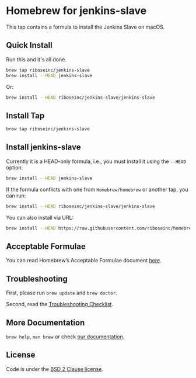 # Homebrew for jenkins-slave

This tap contains a formula to install the Jenkins Slave on macOS.


## Quick Install

Run this and it's all done.

``` sh
brew tap riboseinc/jenkins-slave
brew install --HEAD jenkins-slave
```

Or:

``` sh
brew install --HEAD riboseinc/jenkins-slave/jenkins-slave
```

## Install Tap

``` sh
brew tap riboseinc/jenkins-slave
```

## Install jenkins-slave

Currently it is a HEAD-only formula, i.e., you must install it using the `--HEAD` option:

``` sh
brew install --HEAD jenkins-slave
```

If the formula conflicts with one from `Homebrew/homebrew` or another
tap, you can run:

``` sh
brew install --HEAD riboseinc/jenkins-slave/jenkins-slave
```

You can also install via URL:

``` sh
brew install --HEAD https://raw.githubusercontent.com/riboseinc/homebrew-jenkins-slave/master/jenkins-slave.rb
```

## Acceptable Formulae

You can read Homebrew’s Acceptable Formulae document [here](https://github.com/Homebrew/brew/blob/master/docs/Acceptable-Formulae.md).

## Troubleshooting

First, please run `brew update` and `brew doctor`.

Second, read the [Troubleshooting Checklist](https://github.com/Homebrew/brew/blob/master/docs/Troubleshooting.md#troubleshooting).

## More Documentation

`brew help`, `man brew` or check [our documentation](https://github.com/Homebrew/brew/tree/master/docs#readme).

## License

Code is under the [BSD 2 Clause license](https://github.com/Homebrew/brew/tree/master/LICENSE.txt).
